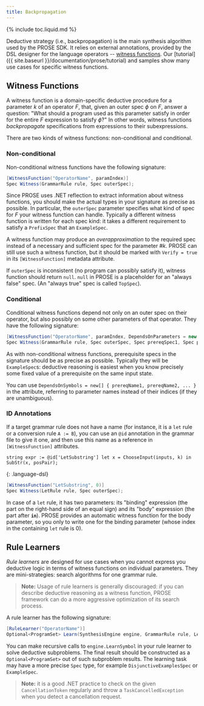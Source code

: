 ```yaml
---
title: Backpropagation
---
```

{% include toc.liquid.md %}

Deductive strategy (i.e., backpropagation) is the main synthesis algorithm used by the PROSE SDK.
It relies on external annotations, provided by the DSL designer for the language operators -- [witness functions](#witness-functions).
Our [tutorial]({{ site.baseurl }}/documentation/prose/tutorial) and samples show many use cases for specific witness functions.

## Witness Functions
A witness function is a domain-specific deductive procedure for a parameter $k$ of an operator $F$, that, given an outer spec $\phi$ on $F$, answer a question: "What should a program used as this parameter satisfy in order for the entire $F$ expression to satisfy $\phi$?"
In other words, witness functions *backpropagate* specifications from expressions to their subexpressions.

There are two kinds of witness functions: non-conditional and conditional.

### Non-conditional
Non-conditional witness functions have the following signature:

``` csharp
[WitnessFunction("OperatorName", paramIndex)]
Spec Witness(GrammarRule rule, Spec outerSpec);
```

Since PROSE uses .NET reflection to extract information about witness functions, you should make the actual types in your signature as precise as possible.
In particular, the `outerSpec` parameter specifies what kind of spec for $F$ your witness function can handle.
Typically a different witness function is written for each spec kind: it takes a different requirement to satisfy a `PrefixSpec` that an `ExampleSpec`.

A witness function may produce an *overapproximation* to the required spec instead of a necessary and sufficient spec for the parameter #$k$.
PROSE can still use such a witness function, but it should be marked with `Verify = true` in its `[WitnessFunction]` metadata attribute.

If `outerSpec` is inconsistent (no program can possibly satisfy it), witness function should return `null`.
`null` in PROSE is a placeholder for an "always false" spec.
(An "always true" spec is called `TopSpec`).

### Conditional

Conditional witness functions depend not only on an outer spec on their operator, but also possibly on some other parameters of that operator.
They have the following signature:

``` csharp
[WitnessFunction("OperatorName", paramIndex, DependsOnParameters = new[] { prereqParam1, prereqParam2, ... }]
Spec Witness(GrammarRule rule, Spec outerSpec, Spec prereqSpec1, Spec prereqSpec2, ...);
```

As with non-conditional witness functions, prerequisite specs in the signature should be as precise as possible.
Typically they will be `ExampleSpec`s: deductive reasoning is easiest when you know precisely some fixed value of a prerequisite on the same input state.

You can use `DependsOnSymbols = new[] { prereqName1, prereqName2, ... }` in the attribute, referring to parameter names instead of their indices (if they are unambiguous).

### ID Annotations
If a target grammar rule does not have a name (for instance, it is a `let` rule or a conversion rule `A := B`), you can use an `@id` annotation in the grammar file to give it one, and then use this name as a reference in `[WitnessFunction]` attributes.

```
string expr := @id['LetSubstring'] let x = ChooseInput(inputs, k) in SubStr(x, posPair);
```
{: .language-dsl}

``` csharp
[WitnessFunction("LetSubstring", 0)]
Spec Witness(LetRule rule, Spec outerSpec);
```

In case of a `let` rule, it has two parameters: its "binding" expression (the part on the right-hand side of an equal sign) and its "body" expression (the part after **`in`**).
PROSE provides an automatic witness function for the body parameter, so you only to write one for the binding parameter (whose index in the containing `let` rule is $0$).

## Rule Learners
*Rule learners* are designed for use cases when you cannot express you deductive logic in terms of witness functions on individual parameters.
They are mini-strategies: search algorithms for one grammar rule.

> **Note:** Usage of rule learners is generally discouraged: if you can describe deductive reasoning as a witness function, PROSE framework can do a more aggressive optimization of its search process.

A rule learner has the following signature:

``` csharp
[RuleLearner("OperatorName")]
Optional<ProgramSet> Learn(SynthesisEngine engine, GrammarRule rule, LearningTask<Spec> task, CancellationToken token);
```

You can make recursive calls to `engine.LearnSymbol` in your rule learner to solve deductive subproblems.
The final result should be constructed as a `Optional<ProgramSet>` out of such subproblem results.
The learning task may have a more precise `Spec` type, for example `DisjunctiveExamplesSpec` or `ExampleSpec`.

> **Note:** it is a good .NET practice to check on the given `CancellationToken` regularly and throw a `TaskCancelledException` when you detect a cancellation request.
